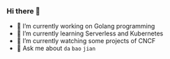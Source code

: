 ### Hi there 👋

- 🔭  I’m currently working on Golang programming
- 🌱  I’m currently learning Serverless and Kubernetes
- 🤔  I’m currently watching some projects of CNCF
- 💬  Ask me about `da` `bao` `jian`


<!--
**liuhao2050/liuhao2050** is a ✨ _special_ ✨ repository because its `README.md` (this file) appears on your GitHub profile.

Here are some ideas to get you started:

- 🔭 I’m currently working on ...
- 🌱 I’m currently learning ...
- 👯 I’m looking to collaborate on ...
- 🤔 I’m looking for help with ...
- 📫 How to reach me: ...
- 😄 Pronouns: ...
- ⚡ Fun fact: ...
-->
